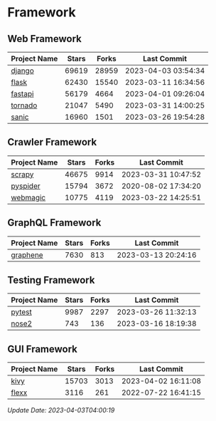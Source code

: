 # Framework

## Web Framework
| Project Name | Stars | Forks | Last Commit |
| ------------ | ----- | ----- | ----------- |
| [django](https://github.com/django/django) | 69619 | 28959 | 2023-04-03 03:54:34 |
| [flask](https://github.com/pallets/flask) | 62430 | 15540 | 2023-03-11 16:34:56 |
| [fastapi](https://github.com/tiangolo/fastapi) | 56179 | 4664 | 2023-04-01 09:26:04 |
| [tornado](https://github.com/tornadoweb/tornado) | 21047 | 5490 | 2023-03-31 14:00:25 |
| [sanic](https://github.com/sanic-org/sanic) | 16960 | 1501 | 2023-03-26 19:54:28 |

## Crawler Framework
| Project Name | Stars | Forks | Last Commit |
| ------------ | ----- | ----- | ----------- |
| [scrapy](https://github.com/scrapy/scrapy) | 46675 | 9914 | 2023-03-31 10:47:52 |
| [pyspider](https://github.com/binux/pyspider) | 15794 | 3672 | 2020-08-02 17:34:20 |
| [webmagic](https://github.com/code4craft/webmagic) | 10775 | 4119 | 2023-03-22 14:25:51 |

## GraphQL Framework
| Project Name | Stars | Forks | Last Commit |
| ------------ | ----- | ----- | ----------- |
| [graphene](https://github.com/graphql-python/graphene) | 7630 | 813 | 2023-03-13 20:24:16 |

## Testing Framework
| Project Name | Stars | Forks | Last Commit |
| ------------ | ----- | ----- | ----------- |
| [pytest](https://github.com/pytest-dev/pytest) | 9987 | 2297 | 2023-03-26 11:32:13 |
| [nose2](https://github.com/nose-devs/nose2) | 743 | 136 | 2023-03-16 18:19:38 |

## GUI Framework
| Project Name | Stars | Forks | Last Commit |
| ------------ | ----- | ----- | ----------- |
| [kivy](https://github.com/kivy/kivy) | 15703 | 3013 | 2023-04-02 16:11:08 |
| [flexx](https://github.com/flexxui/flexx) | 3116 | 261 | 2022-07-22 16:41:15 |

*Update Date: 2023-04-03T04:00:19*
